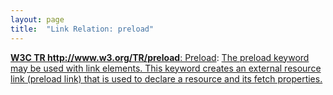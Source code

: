 ```yaml
---
layout: page
title:  "Link Relation: preload"
---
```


[**W3C TR http://www.w3.org/TR/preload**: Preload](/specs/W3C/TR/preload "This specification defines the preload keyword that may be used with link elements. This keyword provides a declarative fetch primitive that initiates an early fetch and separates fetching from resource execution."): [The preload keyword may be used with link elements. This keyword creates an external resource link (preload link) that is used to declare a resource and its fetch properties.]()

